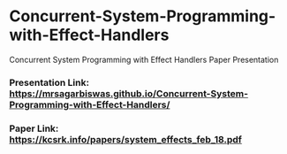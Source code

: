 # Concurrent-System-Programming-with-Effect-Handlers
Concurrent System Programming with Effect Handlers Paper Presentation

### Presentation Link: https://mrsagarbiswas.github.io/Concurrent-System-Programming-with-Effect-Handlers/

### Paper Link: https://kcsrk.info/papers/system_effects_feb_18.pdf
